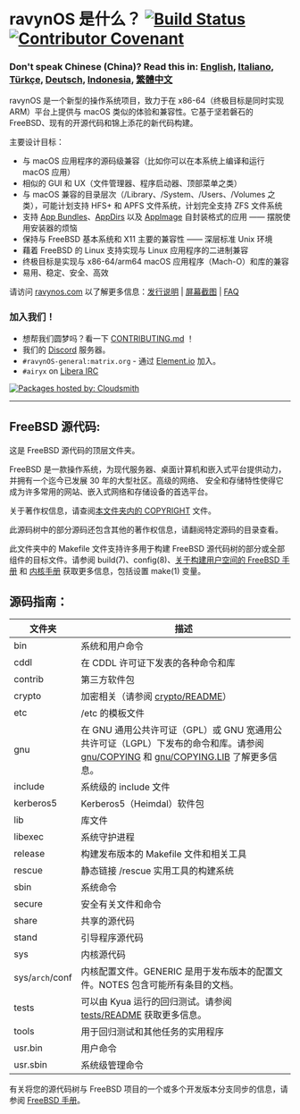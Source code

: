 # ravynOS 是什么？ [![Build Status](https://api.cirrus-ci.com/github/ravynsoft/ravynos.svg?branch=main)](https://cirrus-ci.com/github/ravynsoft/ravynos) [![Contributor Covenant](https://img.shields.io/badge/Contributor%20Covenant-2.1-4baaaa.svg)](CODE_OF_CONDUCT.md)
### Don't speak Chinese (China)? Read this in: [English](README.md), [Italiano](README.IT.md), [Türkçe](README_TR.md), [Deutsch](README.DE.md), [Indonesia](README.ID.md), [繁體中文](README.zh_TW.md)

ravynOS 是一个新型的操作系统项目，致力于在 x86-64（终极目标是同时实现 ARM）平台上提供与 macOS 类似的体验和兼容性。它基于坚若磐石的 FreeBSD、现有的开源代码和锦上添花的新代码构建。

主要设计目标：
- 与 macOS 应用程序的源码级兼容（比如你可以在本系统上编译和运行 macOS 应用）
- 相似的 GUI 和 UX（文件管理器、程序启动器、顶部菜单之类）
- 与 macOS 兼容的目录层次（/Library、/System、/Users、/Volumes 之类），可能计划支持 HFS+ 和 APFS 文件系统，计划完全支持 ZFS 文件系统
- 支持 [App Bundles](https://developer.apple.com/documentation/foundation/bundle)、[AppDirs](https://github.com/AppImage/AppImageKit/wiki/AppDir) 以及 [AppImage](https://github.com/AppImage) 自封装格式的应用 —— 摆脱使用安装器的烦恼
- 保持与 FreeBSD 基本系统和 X11 主要的兼容性 —— 深层标准 Unix 环境
- 藉着 FreeBSD 的 Linux 支持实现与 Linux 应用程序的二进制兼容
- 终极目标是实现与 x86-64/arm64 macOS 应用程序（Mach-O）和库的兼容
- 易用、稳定、安全、高效

请访问 [ravynos.com](https://ravynos.com/) 以了解更多信息：[发行说明](https://ravynos.com/releases.html) | [屏幕截图](https://ravynos.com/screenshots.html) | [FAQ](https://ravynos.com/faq.html)

### 加入我们！

* 想帮我们圆梦吗？看一下 [CONTRIBUTING.md](CONTRIBUTING.md) ！
* 我们的 [Discord](https://discord.com/invite/8caJbAGNwY) 服务器。
* `#ravynOS-general:matrix.org` - 通过 [Element.io](https://app.element.io/#/room/%23ravynOS-general:matrix.org) 加入。
* `#airyx` on [Libera IRC](https://web.libera.chat/?channel=#airyx)

[![Packages hosted by: Cloudsmith](https://img.shields.io/badge/OSS%20hosting%20by-cloudsmith-blue?logo=cloudsmith&style=flat-square)](https://cloudsmith.com)

---

FreeBSD 源代码:
---------------
这是 FreeBSD 源代码的顶层文件夹。

FreeBSD 是一款操作系统，为现代服务器、桌面计算机和嵌入式平台提供动力，并拥有一个迄今已发展 30 年的大型社区。高级的网络、 安全和存储特性使得它成为许多常用的网站、嵌入式网络和存储设备的首选平台。

关于著作权信息，请查阅[本文件夹内的 COPYRIGHT](COPYRIGHT) 文件。

此源码树中的部分源码还包含其他的著作权信息，请翻阅特定源码的目录查看。

此文件夹中的 Makefile 文件支持许多用于构建 FreeBSD 源代码树的部分或全部组件的目标文件。请参阅 build(7)、config(8)、[关于构建用户空间的 FreeBSD 手册](https://docs.freebsd.org/zh_CN/books/handbook/cutting-edge/#makeworld) 和 [内核手册](https://docs.freebsd.org/zh_CN/books/handbook/kernelconfig/) 获取更多信息，包括设置 make(1) 变量。

源码指南：
---------------
| 文件夹 | 描述                                                         |
| --------- | ----------- |
| bin | 系统和用户命令 |
| cddl | 在 CDDL 许可证下发表的各种命令和库 |
| contrib | 第三方软件包 |
| crypto | 加密相关（请参阅 [crypto/README](crypto/README)） |
| etc | /etc 的模板文件 |
| gnu | 在 GNU 通用公共许可证（GPL）或 GNU 宽通用公共许可证（LGPL）下发布的命令和库。请参阅 [gnu/COPYING](gnu/COPYING) 和 [gnu/COPYING.LIB](gnu/COPYING.LIB) 了解更多信息。 |
| include | 系统级的 include 文件 |
| kerberos5 | Kerberos5（Heimdal）软件包 |
| lib | 库文件 |
| libexec | 系统守护进程 |
| release | 构建发布版本的 Makefile 文件和相关工具 |
| rescue | 静态链接 /rescue 实用工具的构建系统 |
| sbin | 系统命令 |
| secure | 安全有关文件和命令 |
| share | 共享的源代码 |
| stand | 引导程序源代码 |
| sys | 内核源代码 |
| sys/`arch`/conf | 内核配置文件。GENERIC 是用于发布版本的配置文件。NOTES 包含可能所有条目的文档。 |
| tests | 可以由 Kyua 运行的回归测试。请参阅 [tests/README](tests/README) 获取更多信息。 |
| tools | 用于回归测试和其他任务的实用程序 |
| usr.bin | 用户命令 |
| usr.sbin | 系统级管理命令 |

有关将您的源代码树与 FreeBSD 项目的一个或多个开发版本分支同步的信息，请参阅 [FreeBSD 手册](https://docs.freebsd.org/zh_CN/books/handbook/cutting-edge/#current-stable)。
